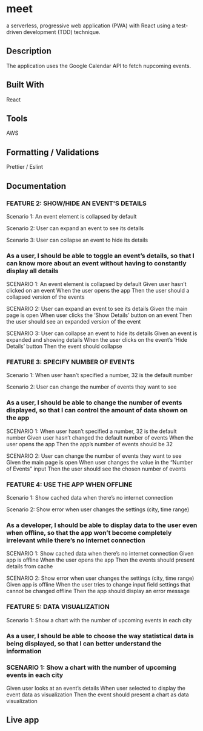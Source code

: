 # meet
a serverless, progressive web application (PWA) with React using a test-driven
development (TDD) technique.
## Description
The application uses the Google Calendar API to fetch nupcoming events.

## Built With
React 

## Tools
AWS

## Formatting / Validations
Prettier / Eslint

## Documentation

### FEATURE 2: SHOW/HIDE AN EVENT'S DETAILS

Scenario 1: An event element is collapsed by default

Scenario 2: User can expand an event to see its details

Scenario 3: User can collapse an event to hide its details

### As a user, I should be able to toggle an event’s details, so that I can know more about an event without having to constantly display all details

SCENARIO 1: An event element is collapsed by default
Given user hasn’t clicked on an event
When the user opens the app
Then the user should a collapsed version of the events

SCENARIO 2: User can expand an event to see its details
Given the main page is open
When user clicks the ‘Show Details’ button on an event
Then the user should see an expanded version of the event

SCENARIO 3: User can collapse an event to hide its details
Given an event is expanded and showing details
When the user clicks on the event’s ‘Hide Details’ button
Then the event should collapse


### FEATURE 3: SPECIFY NUMBER OF EVENTS

Scenario 1: When user hasn’t specified a number, 32 is the default number

Scenario 2: User can change the number of events they want to see

### As a user, I should be able to change the number of events displayed, so that I can control the amount of data shown on the app

SCENARIO 1:  When user hasn’t specified a number, 32 is the default number
Given user hasn’t changed the default number of events
When the user opens the app
Then the app’s number of events should be 32

SCENARIO 2:  User can change the number of events they want to see
Given the main page is open
When user changes the value in the “Number of Events” input
Then the user should see the chosen number of events


### FEATURE 4: USE THE APP WHEN OFFLINE

Scenario 1: Show cached data when there’s no internet connection

Scenario 2: Show error when user changes the settings (city, time range)

### As a developer, I should be able to display data to the user even when offline, so that the app won’t become completely irrelevant while there’s no internet connection

SCENARIO 1:  Show cached data when there’s no internet connection
Given app is offline
When the user opens the app
Then the events should present details from cache

SCENARIO 2:  Show error when user changes the settings (city, time range)
Given app is offline
When the user tries to change input field settings that cannot be changed offline
Then the app should display an error message

### FEATURE 5: DATA VISUALIZATION
Scenario 1: Show a chart with the number of upcoming events in each city

### As a user, I should be able to choose the way statistical data is being displayed, so that I can better understand the information

### SCENARIO 1:  Show a chart with the number of upcoming events in each city
Given user looks at an event’s details
When user selected to display the event data as visualization 
Then the event should present a chart as data visualization

## Live app
 

